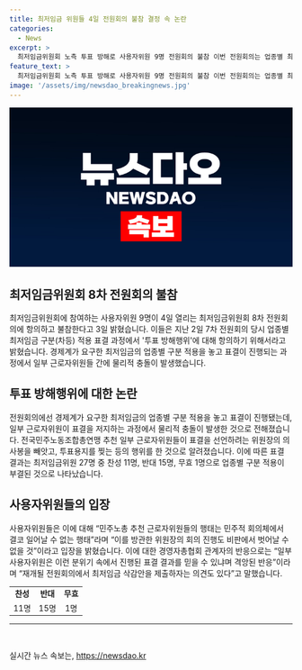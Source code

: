 ```yaml
---
title: 최저임금 위원들 4일 전원회의 불참 결정 속 논란
categories:
  - News
excerpt: >
  최저임금위원회 노측 투표 방해로 사용자위원 9명 전원회의 불참 이번 전원회의는 업종별 최저임금 구분을 놓고 표결이 진행되었지만, 물리적 충돌과 표결 방해로 혼란이 빚어졌다. 많은 사용자위원들이 이에 항의하고 전날 입장문을 통해 비판을 쏟아냈다. 이에 대한 관련 당사자들의 의견도 포함되어 있다.
feature_text: >
  최저임금위원회 노측 투표 방해로 사용자위원 9명 전원회의 불참 이번 전원회의는 업종별 최저임금 구분을 놓고 표결이 진행되었지만, 물리적 충돌과 표결 방해로 혼란이 빚어졌다. 많은 사용자위원들이 이에 항의하고 전날 입장문을 통해 비판을 쏟아냈다. 이에 대한 관련 당사자들의 의견도 포함되어 있다.
image: '/assets/img/newsdao_breakingnews.jpg'
---
```


<p><img src="/assets/img/newsdao_breakingnews.jpg" alt="pcversion 속보" /></p>

<h2 data-ke-size="size26">최저임금위원회 8차 전원회의 불참</h2>

<p data-ke-size="size16">최저임금위원회에 참여하는 사용자위원 9명이 4일 열리는 최저임금위원회 8차 전원회의에 항의하고 불참한다고 3일 밝혔습니다. 이들은 지난 2일 7차 전원회의 당시 업종별 최저임금 구분(차등) 적용 표결 과정에서 '투표 방해행위'에 대해 항의하기 위해서라고 밝혔습니다. 경제계가 요구한 최저임금의 업종별 구분 적용을 놓고 표결이 진행되는 과정에서 일부 근로자위원들 간에 물리적 충돌이 발생했습니다.</p>

<h2 data-ke-size="size26">투표 방해행위에 대한 논란</h2>

<p data-ke-size="size16">전원회의에선 경제계가 요구한 최저임금의 업종별 구분 적용을 놓고 표결이 진행됐는데, 일부 근로자위원이 표결을 저지하는 과정에서 물리적 충돌이 발생한 것으로 전해졌습니다. 전국민주노동조합총연맹 추천 일부 근로자위원들이 표결을 선언하려는 위원장의 의사봉을 빼앗고, 투표용지를 찢는 등의 행위를 한 것으로 알려졌습니다. 이에 따른 표결 결과는 최저임금위원 27명 중 찬성 11명, 반대 15명, 무효 1명으로 업종별 구분 적용이 부결된 것으로 나타났습니다.</p>

<h2 data-ke-size="size26">사용자위원들의 입장</h2>

<p data-ke-size="size16">사용자위원들은 이에 대해 “민주노총 추천 근로자위원들의 행태는 민주적 회의체에서 결코 일어날 수 없는 행태”라며 “이를 방관한 위원장의 회의 진행도 비판에서 벗어날 수 없을 것”이라고 입장을 밝혔습니다. 이에 대한 경영자총협회 관계자의 반응으로는 “일부 사용자위원은 이런 분위기 속에서 진행된 표결 결과를 믿을 수 있냐며 격앙된 반응”이라며 “재개될 전원회의에서 최저임금 삭감안을 제출하자는 의견도 있다”고 말했습니다.</p>

<table>
    <tr>
        <td style="text-align: center; height: 17px;"><b>찬성</b></td>
        <td style="text-align: center; height: 17px;"><b>반대</b></td>
        <td style="text-align: center; height: 17px;"><b>무효</b></td>
    </tr>
    <tr>
        <td style="text-align: center; height: 17px;">11명</td>
        <td style="text-align: center; height: 17px;">15명</td>
        <td style="text-align: center; height: 17px;">1명</td>
    </tr>
</table>

<hr>

<p data-ke-size="size16">&nbsp;</p>
실시간 뉴스 속보는, <a href="https://newsdao.kr" rel="dofollow">https://newsdao.kr</a>


